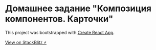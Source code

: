 # Домашнее задание "Композиция компонентов. Карточки"

This project was bootstrapped with [Create React App](https://github.com/facebook/create-react-app).

[View on StackBlitz ⚡️](https://stackblitz.com/edit/react-c4jumn)